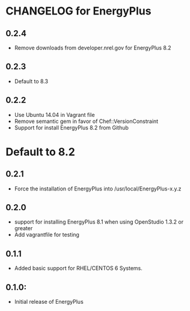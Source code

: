 # CHANGELOG for EnergyPlus

## 0.2.4
* Remove downloads from developer.nrel.gov for EnergyPlus 8.2

## 0.2.3
* Default to 8.3

## 0.2.2
* Use Ubuntu 14.04 in Vagrant file
* Remove semantic gem in favor of Chef::VersionConstraint
* Support for install EnergyPlus 8.2 from Github
# Default to 8.2

## 0.2.1
* Force the installation of EnergyPlus into /usr/local/EnergyPlus-x.y.z

## 0.2.0
* support for installing EnergyPlus 8.1 when using OpenStudio 1.3.2 or greater
* Add vagrantfile for testing

## 0.1.1
* Added basic support for RHEL/CENTOS 6 Systems.

## 0.1.0:
* Initial release of EnergyPlus

